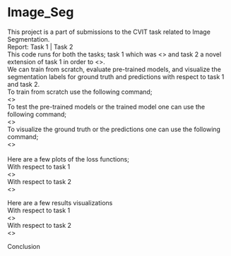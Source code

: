 # Image_Seg
This project is a part of submissions to the CVIT task related to Image Segmentation.<br>
Report: Task 1 | Task 2 <br>
This code runs for both the tasks; task 1 which was <> and task 2 a novel extension of task 1 in order to <>. <br>
We can train from scratch, evaluate pre-trained models, and visualize the segmentation labels for ground truth and predictions with respect to task 1 and task 2.<br>
To train from scratch use the following command;<br>
<><br>
To test the pre-trained models or the trained model one can use the following command;<br>
<><br>
To visualize the ground truth or the predictions one can use the following command;<br>
<><br>
<br>
Here are a few plots of the loss functions;<br>
With respect to task 1 <br>
<><br>
With respect to task 2<br>
<><br>

Here are a few results visualizations<br>
With respect to task 1 <br>
<><br>
With respect to task 2<br>
<><br>

Conclusion<br>
